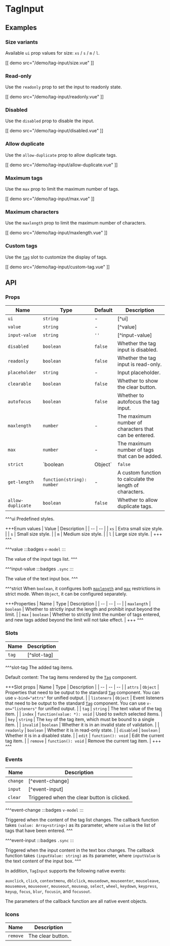 # TagInput

## Examples

### Size variants

Available `ui` prop values for size: `xs` / `s` / `m` / `l`.

[[ demo src="/demo/tag-input/size.vue" ]]

### Read-only

Use the `readonly` prop to set the input to readonly state.

[[ demo src="/demo/tag-input/readonly.vue" ]]

### Disabled

Use the `disabled` prop to disable the input.

[[ demo src="/demo/tag-input/disabled.vue" ]]

### Allow duplicate

Use the `allow-duplicate` prop to allow duplicate tags.

[[ demo src="/demo/tag-input/allow-duplicate.vue" ]]

### Maximum tags

Use the `max` prop to limit the maximum number of tags.

[[ demo src="/demo/tag-input/max.vue" ]]

### Maximum characters

Use the `maxlength` prop to limit the maximum number of characters.

[[ demo src="/demo/tag-input/maxlength.vue" ]]

### Custom tags

Use the [`tag`](#slots-tag) slot to customize the display of tags.

[[ demo src="/demo/tag-input/custom-tag.vue" ]]

## API

### Props

| Name | Type | Default | Description |
| -- | -- | -- | -- |
| ``ui`` | `string` | - | [^ui] |
| ``value`` | `string` | - | [^value] |
| ``input-value`` | `string` | `''` | [^input-value] |
| ``disabled`` | `boolean` | `false` | Whether the tag input is disabled. |
| ``readonly`` | `boolean` | `false` | Whether the tag input is read-only. |
| ``placeholder`` | `string` | - | Input placeholder. |
| ``clearable`` | `boolean` | `false` | Whether to show the clear button. |
| ``autofocus`` | `boolean` | `false` | Whether to autofocus the tag input. |
| ``maxlength`` | `number` | - | The maximum number of characters that can be entered. |
| ``max`` | `number` | - | The maximum number of tags that can be added. |
| ``strict`` | `boolean | Object` | `false` | [^strict] |
| ``get-length`` | `function(string): number` | - | A custom function to calculate the length of characters. |
| ``allow-duplicate`` | `boolean` | `false` | Whether to allow duplicate tags. |

^^^ui
Predefined styles.

+++Enum values
| Value | Description |
| -- | -- |
| `xs` | Extra small size style. |
| `s` | Small size style. |
| `m` | Medium size style. |
| `l` | Large size style. |
+++
^^^

^^^value
:::badges
`v-model`
:::

The value of the input tags list.
^^^

^^^input-value
:::badges
`.sync`
:::

The value of the text input box.
^^^

^^^strict
When `boolean`, it configures both [`maxlength`](#props-maxlength) and [`max`](#props-max) restrictions in strict mode. When `Object`, it can be configured separately.

+++Properties
| Name | Type | Description |
| -- | -- | -- |
| `maxlength` | `boolean` | Whether to strictly input the length and prohibit input beyond the limit. |
| `max` | `boolean` | Whether to strictly limit the number of tags entered, and new tags added beyond the limit will not take effect. |
+++
^^^

### Slots

| Name | Description |
| -- | -- |
| ``tag`` | [^slot-tag] |

^^^slot-tag
The added tag items.

Default content: The tag items rendered by the [`Tag`](./tag) component.

+++Slot props
| Name | Type | Description |
| -- | -- | -- |
| `attrs` | `Object` | Properties that need to be output to the standard [`Tag`](./tag) component. You can use `v-bind="attrs"` for unified output. |
| `listeners` | `Object` | Event listeners that need to be output to the standard [`Tag`](./tag) component. You can use `v-on="listeners"` for unified output. |
| `tag` | `string` | The text value of the tag item. |
| `index` | `function(value: *): void` | Used to switch selected items. |
| `key` | `string` | The `key` of the tag item, which must be bound to a single item. |
| `invalid` | `boolean` | Whether it is in an invalid state of validation. |
| `readonly` | `boolean` | Whether it is in read-only state. |
| `disabled` | `boolean` | Whether it is in a disabled state. |
| `edit` | `function(): void` | Edit the current tag item. |
| `remove` | `function(): void` | Remove the current tag item. |
+++
^^^

### Events

| Name | Description |
| -- | -- |
| ``change`` | [^event-change] |
| ``input`` | [^event-input] |
| ``clear`` | Triggered when the clear button is clicked. |

^^^event-change
:::badges
`v-model`
:::

Triggered when the content of the tag list changes. The callback function takes `(value: Array<string>)` as its parameter, where `value` is the list of tags that have been entered.
^^^

^^^event-input
:::badges
`.sync`
:::

Triggered when the input content in the text box changes. The callback function takes `(inputValue: string)` as its parameter, where `inputValue` is the text content of the input box.
^^^

In addition, `TagInput` supports the following native events:

`auxclick`, `click`, `contextmenu`, `dblclick`, `mousedown`, `mouseenter`, `mouseleave`, `mousemove`, `mouseover`, `mouseout`, `mouseup`, `select`, `wheel`, `keydown`, `keypress`, `keyup`, `focus`, `blur`, `focusin`, and `focusout`.

The parameters of the callback function are all native event objects.

### Icons

| Name | Description |
| -- | -- |
| ``remove`` | The clear button. |
